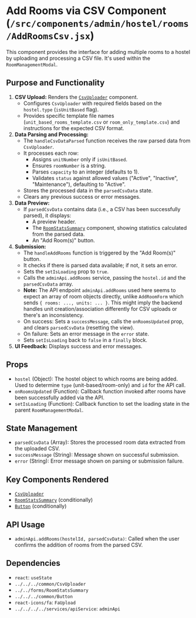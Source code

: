 # Add Rooms via CSV Component (`/src/components/admin/hostel/rooms/AddRoomsCsv.jsx`)

This component provides the interface for adding multiple rooms to a hostel by uploading and processing a CSV file. It's used within the `RoomManagementModal`.

## Purpose and Functionality

1.  **CSV Upload:** Renders the [`CsvUploader`](../../../common/CsvUploader.md) component.
    - Configures `CsvUploader` with required fields based on the `hostel.type` (`isUnitBased` flag).
    - Provides specific template file names (`unit_based_rooms_template.csv` or `room_only_template.csv`) and instructions for the expected CSV format.
2.  **Data Parsing and Processing:**
    - The `handleCsvDataParsed` function receives the raw parsed data from `CsvUploader`.
    - It processes each row:
      - Assigns `unitNumber` only if `isUnitBased`.
      - Ensures `roomNumber` is a string.
      - Parses `capacity` to an integer (defaults to 1).
      - Validates `status` against allowed values ("Active", "Inactive", "Maintenance"), defaulting to "Active".
    - Stores the processed data in the `parsedCsvData` state.
    - Clears any previous success or error messages.
3.  **Data Preview:**
    - If `parsedCsvData` contains data (i.e., a CSV has been successfully parsed), it displays:
      - A preview header.
      - The [`RoomStatsSummary`](../../forms/RoomStatsSummary.md) component, showing statistics calculated from the parsed data.
      - An "Add Room(s)" button.
4.  **Submission:**
    - The `handleAddRooms` function is triggered by the "Add Room(s)" button.
    - It checks if there is parsed data available; if not, it sets an error.
    - Sets the `setIsLoading` prop to `true`.
    - Calls the `adminApi.addRooms` service, passing the `hostel.id` and the `parsedCsvData` array.
    - **Note:** The API endpoint `adminApi.addRooms` used here seems to expect an array of room objects directly, unlike `AddRoomForm` which sends `{ rooms: ..., units: ... }`. This might imply the backend handles unit creation/association differently for CSV uploads or there's an inconsistency.
    - On success: Sets a `successMessage`, calls the `onRoomsUpdated` prop, and clears `parsedCsvData` (resetting the view).
    - On failure: Sets an error message in the `error` state.
    - Sets `setIsLoading` back to `false` in a `finally` block.
5.  **UI Feedback:** Displays success and error messages.

## Props

- `hostel` (Object): The hostel object to which rooms are being added. Used to determine `type` (unit-based/room-only) and `id` for the API call.
- `onRoomsUpdated` (Function): Callback function invoked after rooms have been successfully added via the API.
- `setIsLoading` (Function): Callback function to set the loading state in the parent `RoomManagementModal`.

## State Management

- `parsedCsvData` (Array): Stores the processed room data extracted from the uploaded CSV.
- `successMessage` (String): Message shown on successful submission.
- `error` (String): Error message shown on parsing or submission failure.

## Key Components Rendered

- [`CsvUploader`](../../../common/CsvUploader.md)
- [`RoomStatsSummary`](../../forms/RoomStatsSummary.md) (conditionally)
- [`Button`](../../../common/Button.md) (conditionally)

## API Usage

- `adminApi.addRooms(hostelId, parsedCsvData)`: Called when the user confirms the addition of rooms from the parsed CSV.

## Dependencies

- `react`: `useState`
- `../../../common/CsvUploader`
- `../../forms/RoomStatsSummary`
- `../../../common/Button`
- `react-icons/fa`: `FaUpload`
- `../../../../services/apiService`: `adminApi`
